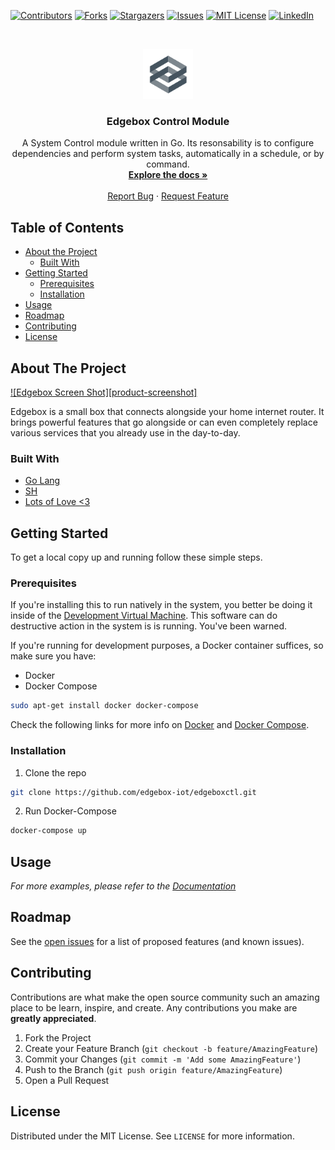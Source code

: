 
<!-- PROJECT SHIELDS -->
<!--
*** Using markdown "reference style" links for readability.
*** Reference links are enclosed in brackets [ ] instead of parentheses ( ).
*** See the bottom of this document for the declaration of the reference variables
*** for contributors-url, forks-url, etc. This is an optional, concise syntax you may use.
*** https://www.markdownguide.org/basic-syntax/#reference-style-links
-->
[![Contributors][contributors-shield]][contributors-url]
[![Forks][forks-shield]][forks-url]
[![Stargazers][stars-shield]][stars-url]
[![Issues][issues-shield]][issues-url]
[![MIT License][license-shield]][license-url]
[![LinkedIn][linkedin-shield]][linkedin-url]



<!-- PROJECT LOGO -->
<br />
<p align="center">
  <a href="https://github.com/edgebox-iot">
    <img src="docs/img/logo.png" alt="Logo" width="80" height="80">
  </a>

  <h3 align="center">Edgebox Control Module</h3>

  <p align="center">
    A System Control module written in Go. Its resonsability is to configure dependencies and perform system tasks, automatically in a schedule, or by command.
    <br />
    <a href="https://github.com/github_username/edgeboxctl"><strong>Explore the docs »</strong></a>
    <br />
    <br />
    <a href="https://github.com/github_username/edgeboxctl/issues">Report Bug</a>
    ·
    <a href="https://github.com/github_username/edgeboxctl/issues">Request Feature</a>
  </p>
</p>



<!-- TABLE OF CONTENTS -->
## Table of Contents

* [About the Project](#about-the-project)
  * [Built With](#built-with)
* [Getting Started](#getting-started)
  * [Prerequisites](#prerequisites)
  * [Installation](#installation)
* [Usage](#usage)
* [Roadmap](#roadmap)
* [Contributing](#contributing)
* [License](#license)



<!-- ABOUT THE PROJECT -->
## About The Project

[![Edgebox Screen Shot][product-screenshot]](https://edgebox.co)

Edgebox is a small box that connects alongside your home internet router. It brings powerful features that go alongside or can even completely replace various services that you already use in the day-to-day.


### Built With

* [Go Lang](https://golang.org/)
* [SH](https://en.wikipedia.org/wiki/Bourne_shell)
* [Lots of Love <3](https://edgebox.co/team)



<!-- GETTING STARTED -->
## Getting Started

To get a local copy up and running follow these simple steps.

### Prerequisites

If you're installing this to run natively in the system, you better be doing it inside of the [Development Virtual Machine](https://github.com/edgebox-iot/devm). This software can do destructive action in the system is is running. You've been warned.

If you're running for development purposes, a Docker container suffices, so make sure you have:
* Docker
* Docker Compose
```sh
sudo apt-get install docker docker-compose
```

Check the following links for more info on [Docker](https://www.docker.com/) and [Docker Compose](https://docs.docker.com/compose/).

### Installation

1. Clone the repo
```sh
git clone https://github.com/edgebox-iot/edgeboxctl.git
```
2. Run Docker-Compose
```sh
docker-compose up
```



<!-- USAGE EXAMPLES -->
## Usage

_For more examples, please refer to the [Documentation](https://github.com/edgebox-iot/docs/)_



<!-- ROADMAP -->
## Roadmap

See the [open issues](https://github.com/edgebox-iot/edgeboxctl/issues) for a list of proposed features (and known issues).



<!-- CONTRIBUTING -->
## Contributing

Contributions are what make the open source community such an amazing place to be learn, inspire, and create. Any contributions you make are **greatly appreciated**.

1. Fork the Project
2. Create your Feature Branch (`git checkout -b feature/AmazingFeature`)
3. Commit your Changes (`git commit -m 'Add some AmazingFeature'`)
4. Push to the Branch (`git push origin feature/AmazingFeature`)
5. Open a Pull Request



<!-- LICENSE -->
## License

Distributed under the MIT License. See `LICENSE` for more information.


<!-- MARKDOWN LINKS & IMAGES -->
<!-- https://www.markdownguide.org/basic-syntax/#reference-style-links -->
[contributors-shield]: https://img.shields.io/github/contributors/edgebox-iot/edgeboxctl.svg?style=flat-square
[contributors-url]: https://github.com/edgebox-iot/edgeboxctl/graphs/contributors
[forks-shield]: https://img.shields.io/github/forks/edgebox-iot/edgeboxctl.svg?style=flat-square
[forks-url]: https://github.com/edgebox-iot/edgeboxctl/network/members
[stars-shield]: https://img.shields.io/github/stars/edgebox-iot/edgeboxctl.svg?style=flat-square
[stars-url]: https://github.com/edgebox-iot/edgeboxctl/stargazers
[issues-shield]: https://img.shields.io/github/issues/edgebox-iot/edgeboxctl.svg?style=flat-square
[issues-url]: https://github.com/edgebox-iot/edgeboxctl/issues
[license-shield]: https://img.shields.io/github/license/edgebox-iot/edgeboxctl.svg?style=flat-square
[license-url]: https://github.com/edgebox-iot/edgeboxctl/blob/master/LICENSE.txt
[linkedin-shield]: https://img.shields.io/badge/-LinkedIn-black.svg?style=flat-square&logo=linkedin&colorB=555
[linkedin-url]: https://linkedin.com/in/edgebox-iot
